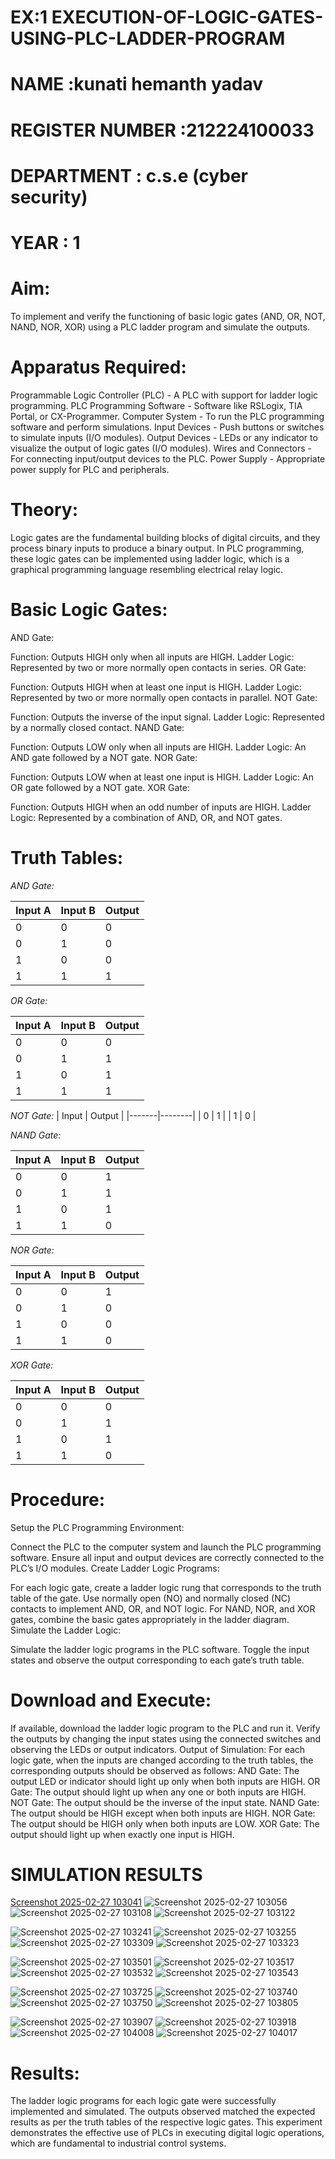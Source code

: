 #  EX:1 EXECUTION-OF-LOGIC-GATES-USING-PLC-LADDER-PROGRAM


 # NAME :kunati hemanth yadav
 # REGISTER NUMBER :212224100033
 # DEPARTMENT : c.s.e (cyber security)
 # YEAR : 1

 
# Aim:
To implement and verify the functioning of basic logic gates (AND, OR, NOT, NAND, NOR, XOR) using a PLC ladder program and simulate the outputs.

# Apparatus Required:
Programmable Logic Controller (PLC) - A PLC with support for ladder logic programming.
PLC Programming Software - Software like RSLogix, TIA Portal, or CX-Programmer.
Computer System - To run the PLC programming software and perform simulations.
Input Devices - Push buttons or switches to simulate inputs (I/O modules).
Output Devices - LEDs or any indicator to visualize the output of logic gates (I/O modules).
Wires and Connectors - For connecting input/output devices to the PLC.
Power Supply - Appropriate power supply for PLC and peripherals.


# Theory:
Logic gates are the fundamental building blocks of digital circuits, and they process binary inputs to produce a binary output. In PLC programming, these logic gates can be implemented using ladder logic, which is a graphical programming language resembling electrical relay logic.

# Basic Logic Gates:
AND Gate:

Function: Outputs HIGH only when all inputs are HIGH.
Ladder Logic: Represented by two or more normally open contacts in series.
OR Gate:

Function: Outputs HIGH when at least one input is HIGH.
Ladder Logic: Represented by two or more normally open contacts in parallel.
NOT Gate:

Function: Outputs the inverse of the input signal.
Ladder Logic: Represented by a normally closed contact.
NAND Gate:

Function: Outputs LOW only when all inputs are HIGH.
Ladder Logic: An AND gate followed by a NOT gate.
NOR Gate:

Function: Outputs LOW when at least one input is HIGH.
Ladder Logic: An OR gate followed by a NOT gate.
XOR Gate:

Function: Outputs HIGH when an odd number of inputs are HIGH.
Ladder Logic: Represented by a combination of AND, OR, and NOT gates.
# Truth Tables:


*AND Gate:*

| Input A | Input B | Output |
|---------|---------|--------|
|   0     |   0     |   0    |
|   0     |   1     |   0    |
|   1     |   0     |   0    |
|   1     |   1     |   1    |

*OR Gate:*

| Input A | Input B | Output |
|---------|---------|--------|
|   0     |   0     |   0    |
|   0     |   1     |   1    |
|   1     |   0     |   1    |
|   1     |   1     |   1    |

*NOT Gate:*
| Input | Output |
|-------|--------|
|   0   |   1    |
|   1   |   0    |

*NAND Gate:*

| Input A | Input B | Output |
|---------|---------|--------|
|   0     |   0     |   1    |
|   0     |   1     |   1    |
|   1     |   0     |   1    |
|   1     |   1     |   0    |


*NOR Gate:*

| Input A | Input B | Output |
|---------|---------|--------|
|   0     |   0     |   1    |
|   0     |   1     |   0    |
|   1     |   0     |   0    |
|   1     |   1     |   0    |

*XOR Gate:*

| Input A | Input B | Output |
|---------|---------|--------|
|   0     |   0     |   0    |
|   0     |   1     |   1    |
|   1     |   0     |   1    |
|   1     |   1     |   0    |
 
# Procedure:
Setup the PLC Programming Environment:

Connect the PLC to the computer system and launch the PLC programming software.
Ensure all input and output devices are correctly connected to the PLC’s I/O modules.
Create Ladder Logic Programs:

For each logic gate, create a ladder logic rung that corresponds to the truth table of the gate.
Use normally open (NO) and normally closed (NC) contacts to implement AND, OR, and NOT logic.
For NAND, NOR, and XOR gates, combine the basic gates appropriately in the ladder diagram.
Simulate the Ladder Logic:

Simulate the ladder logic programs in the PLC software.
Toggle the input states and observe the output corresponding to each gate’s truth table.
# Download and Execute:

If available, download the ladder logic program to the PLC and run it.
Verify the outputs by changing the input states using the connected switches and observing the LEDs or output indicators.
Output of Simulation:
For each logic gate, when the inputs are changed according to the truth tables, the corresponding outputs should be observed as follows:
AND Gate: The output LED or indicator should light up only when both inputs are HIGH.
OR Gate: The output should light up when any one or both inputs are HIGH.
NOT Gate: The output should be the inverse of the input state.
NAND Gate: The output should be HIGH except when both inputs are HIGH.
NOR Gate: The output should be HIGH only when both inputs are LOW.
XOR Gate: The output should light up when exactly one input is HIGH.


# SIMULATION RESULTS 
[Screenshot 2025-02-27 103041](https://github.com/user-attachments/assets/dbfa8ae4-e5a3-4588-9aed-902f393c9881)
![Screenshot 2025-02-27 103056](https://github.com/user-attachments/assets/3e9df7b4-8467-40df-9ef0-f5b6ca898600)
![Screenshot 2025-02-27 103108](https://github.com/user-attachments/assets/adc5b20f-c272-4073-8faf-6d2499e91d52)
![Screenshot 2025-02-27 103122](https://github.com/user-attachments/assets/44680b69-9d3a-4de7-90f5-bb4006e651b7)

![Screenshot 2025-02-27 103241](https://github.com/user-attachments/assets/75517efd-1db0-4b7d-9b3a-723f0c94cb14)
![Screenshot 2025-02-27 103255](https://github.com/user-attachments/assets/bfc698ea-9805-4c14-9eca-feaf3246f61f)
![Screenshot 2025-02-27 103309](https://github.com/user-attachments/assets/8bd93b7d-d00e-42e1-abe1-0aa9ec4f124e)
![Screenshot 2025-02-27 103323](https://github.com/user-attachments/assets/bb9ecc2f-fe78-4d07-ba99-40dfa60c2d25)

![Screenshot 2025-02-27 103501](https://github.com/user-attachments/assets/22a47abf-4ff3-419e-b546-01e3234aa754)
![Screenshot 2025-02-27 103517](https://github.com/user-attachments/assets/36b9a54b-b87e-4c30-9c98-ba1a5e7146a0)
![Screenshot 2025-02-27 103532](https://github.com/user-attachments/assets/10f1a2e7-dfd2-4f27-b466-e9b7ef49086c)
![Screenshot 2025-02-27 103543](https://github.com/user-attachments/assets/3bdbcc76-b97f-4b0b-9d49-4002fe8dc1a2)

![Screenshot 2025-02-27 103725](https://github.com/user-attachments/assets/87b45fc6-dc58-4891-a391-6a38f45c2991)
![Screenshot 2025-02-27 103740](https://github.com/user-attachments/assets/d7cea912-cd57-4522-a0fc-eb754a875ca3)
![Screenshot 2025-02-27 103750](https://github.com/user-attachments/assets/7146b0c7-fae7-44ad-bf33-6739593f046d)
![Screenshot 2025-02-27 103805](https://github.com/user-attachments/assets/f7a3a1c1-cd53-4caf-9ab3-8b50aaefd430)

![Screenshot 2025-02-27 103907](https://github.com/user-attachments/assets/df4e4e1a-37ec-4c30-ade1-392f2e2a2c3d)
![Screenshot 2025-02-27 103918](https://github.com/user-attachments/assets/0d2e59a3-689b-4b6f-91ea-8535143ac146)
![Screenshot 2025-02-27 104008](https://github.com/user-attachments/assets/a409ef96-f85f-4e95-bfb1-6cfdc452ef26)
![Screenshot 2025-02-27 104017](https://github.com/user-attachments/assets/e079f8c3-a663-4031-afd0-8fc1bbdace44)



# Results:
The ladder logic programs for each logic gate were successfully implemented and simulated.
The outputs observed matched the expected results as per the truth tables of the respective logic gates.
This experiment demonstrates the effective use of PLCs in executing digital logic operations, which are fundamental to industrial control systems.
